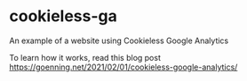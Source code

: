 # cookieless-ga

An example of a website using Cookieless Google Analytics

To learn how it works, read this blog post https://goenning.net/2021/02/01/cookieless-google-analytics/